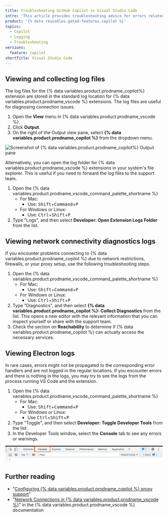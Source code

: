 ```yaml
---
title: Troubleshooting GitHub Copilot in Visual Studio Code
intro: 'This article provides troubleshooting advice for errors related to {% data variables.product.prodname_copilot%} in {% data variables.product.prodname_vscode %}.'
product: '{% data reusables.gated-features.copilot %}'
topics:
  - Copilot
  - Logging
  - Troubleshooting
versions:
  feature: copilot
shortTitle: Visual Studio Code
---
```


## Viewing and collecting log files

The log files for the {% data variables.product.prodname_copilot%} extension are stored in the standard log location for {% data variables.product.prodname_vscode %} extensions. The log files are useful for diagnosing connection issues.
1. Open the **View** menu in {% data variables.product.prodname_vscode %}.
1. Click **Output**.
1. On the right of the Output view pane, select **{% data variables.product.prodname_copilot %}** from the dropdown menu.

![Screenshot of {% data variables.product.prodname_copilot%} Output pane](/assets/images/help/copilot/vsc-output-pane.png)

Alternatively, you can open the log folder for {% data variables.product.prodname_vscode %} extensions in your system's file explorer. This is useful if you need to forward the log files to the support team. 

1. Open the {% data variables.product.prodname_vscode_command_palette_shortname %}
   - For Mac:
      - Use: <kbd>Shift</kbd>+<kbd>Command</kbd>+<kbd>P</kbd>   
   - For Windows or Linux:
      - Use: <kbd>Ctrl</kbd>+<kbd>Shift</kbd>+<kbd>P</kbd>  
1. Type "Logs", and then select **Developer: Open Extension Logs Folder** from the list.

## Viewing network connectivity diagnostics logs

If you encounter problems connecting to {% data variables.product.prodname_copilot %} due to network restrictions, firewalls, or your proxy setup, use the following troubleshooting steps.

1. Open the {% data variables.product.prodname_vscode_command_palette_shortname %}
   - For Mac:
      - Use: <kbd>Shift</kbd>+<kbd>Command</kbd>+<kbd>P</kbd>   
   - For Windows or Linux:
      - Use: <kbd>Ctrl</kbd>+<kbd>Shift</kbd>+<kbd>P</kbd> 
1. Type "Diagnostics", and then select **{% data variables.product.prodname_copilot %}: Collect Diagnostics** from the list. This opens a new editor with the relevant information that you can inspect yourself or share with the support team.
1. Check the section on **Reachability** to determine if {% data variables.product.prodname_copilot %} can actually access the necessary services.

## Viewing Electron logs

In rare cases, errors might not be propagated to the corresponding error handlers and are not logged in the regular locations. If you encounter errors and there is nothing in the logs, you may try to see the logs from the process running VS Code and the extension.

1. Open the {% data variables.product.prodname_vscode_command_palette_shortname %}
   - For Mac:
      - Use: <kbd>Shift</kbd>+<kbd>Command</kbd>+<kbd>P</kbd>   
   - For Windows or Linux:
      - Use <kbd>Ctrl</kbd>+<kbd>Shift</kbd>+<kbd>P</kbd>
1. Type "Toggle", and then select **Developer: Toggle Developer Tools** from the list.
1. In the Developer Tools window, select the **Console** tab to see any errors or warnings.

![Screenshot of {% data variables.product.prodname_vscode %} Developer Console](/assets/images/help/copilot/vsc-electron-logs.png)

## Further reading

- "[Configuring {% data variables.product.prodname_copilot %} proxy support](/copilot/configuring-github-copilot/configuring-github-copilot-in-visual-studio-code#configuring-proxy-settings-for-github-copilot)"
- "[Network Connections in {% data variables.product.prodname_vscode %}](https://code.visualstudio.com/docs/setup/network)" in the {% data variables.product.prodname_vscode %} documentation
